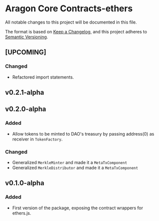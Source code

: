 # Aragon Core Contracts-ethers

All notable changes to this project will be documented in this file.

The format is based on [Keep a Changelog](https://keepachangelog.com/en/1.0.0/),
and this project adheres to [Semantic Versioning](https://semver.org/spec/v2.0.0.html).


## [UPCOMING]

### Changed
- Refactored import statements.


## v0.2.1-alpha
## v0.2.0-alpha
### Added

- Allow tokens to be minted to DAO's treasury by passing address(0) as receiver in `TokenFactory`.

### Changed

- Generalized `MerkleMinter` and made it a `MetaTxComponent`
- Generalized `MerkleDistributor` and made it a `MetaTxComponent`


## v0.1.0-alpha

### Added

- First version of the package, exposing the contract wrappers for ethers.js.
  